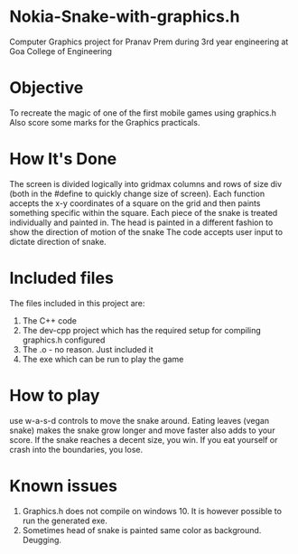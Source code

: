 # Nokia-Snake-with-graphics.h
Computer Graphics project for Pranav Prem during 3rd year engineering at Goa College of Engineering

# Objective
To recreate the magic of one of the first mobile games using graphics.h
Also score some marks for the Graphics practicals.

# How It's Done
The screen is divided logically into gridmax columns and rows of size div (both in the #define to quickly change size of screen).
Each function accepts the x-y coordinates of a square on the grid and then paints something specific within the square.
Each piece of the snake is treated individually and painted in. The head is painted in a different fashion to show the direction of motion of the snake
The code accepts user input to dictate direction of snake. 

# Included files
The files included in this project are:
1. The C++ code
2. The dev-cpp project which has the required setup for compiling graphics.h configured
3. The .o - no reason. Just included it
4. The exe which can be run to play the game

# How to play
use w-a-s-d controls to move the snake around. Eating leaves (vegan snake) makes the snake grow longer and move faster also adds to your score.
If the snake reaches a decent size, you win. If you eat yourself or crash into the boundaries, you lose.

# Known issues
1. Graphics.h does not compile on windows 10. It is however possible to run the generated exe.
2. Sometimes head of snake is painted same color as background. Deugging. 
